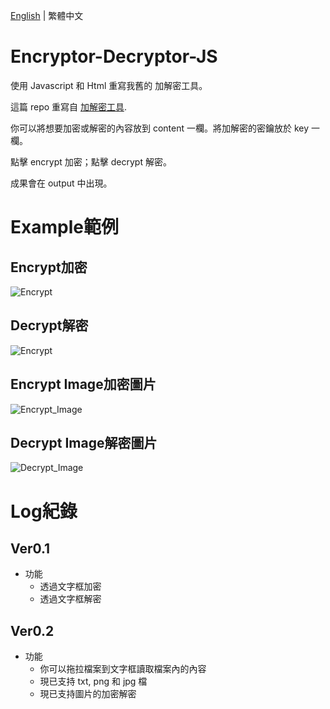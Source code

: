 [English](README.md) | 繁體中文

# Encryptor-Decryptor-JS
使用 Javascript 和 Html 重寫我舊的 加解密工具。

這篇 repo 重寫自 [加解密工具](https://github.com/JingShing/Encryptor-Decryptor).

你可以將想要加密或解密的內容放到 content 一欄。將加解密的密鑰放於 key 一欄。

點擊 encrypt 加密；點擊 decrypt 解密。

成果會在 output 中出現。

# Example範例
## Encrypt加密
![Encrypt](image/encrypt.png)
## Decrypt解密
![Encrypt](image/decrypt.png)

## Encrypt Image加密圖片
![Encrypt_Image](image/encrypt_image.png)
## Decrypt Image解密圖片
![Decrypt_Image](image/decrypt_image.png)

# Log紀錄
## Ver0.1
* 功能
  * 透過文字框加密
  * 透過文字框解密
## Ver0.2
* 功能
  * 你可以拖拉檔案到文字框讀取檔案內的內容
  * 現已支持 txt, png 和 jpg 檔
  * 現已支持圖片的加密解密
